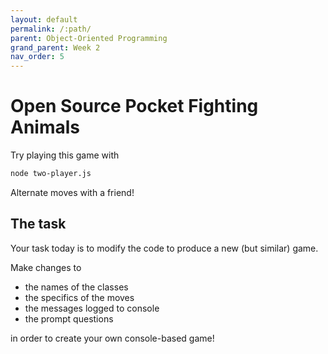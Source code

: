 ```yaml
---
layout: default
permalink: /:path/
parent: Object-Oriented Programming
grand_parent: Week 2
nav_order: 5
---
```


# Open Source Pocket Fighting Animals

Try playing this game with

```sh
node two-player.js
```

Alternate moves with a friend!

## The task

Your task today is to modify the code to produce a new (but similar) game.

Make changes to

- the names of the classes
- the specifics of the moves
- the messages logged to console
- the prompt questions

in order to create your own console-based game!
